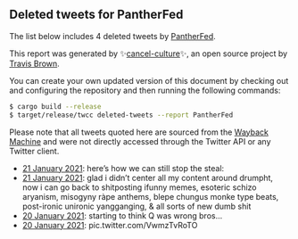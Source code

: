 ## Deleted tweets for PantherFed

The list below includes 4 deleted tweets by
[PantherFed](https://twitter.com/PantherFed).



This report was generated by ✨[cancel-culture](https://github.com/travisbrown/cancel-culture)✨,
an open source project by [Travis Brown](https://twitter.com/travisbrown).

You can create your own updated version of this document by checking out and configuring the
repository and then running the following commands:

```bash
$ cargo build --release
$ target/release/twcc deleted-tweets --report PantherFed
```

Please note that all tweets quoted here are sourced from the
[Wayback Machine](https://web.archive.org) and were not directly accessed through the Twitter API or
any Twitter client.

* [21 January 2021](https://web.archive.org/web/20210121184551/https://twitter.com/PantherFed/status/1352326307653292034): here’s how we can still stop the steal: <!--1352326307653292034-->
* [21 January 2021](https://web.archive.org/web/20210121012940/https://twitter.com/PantherFed/status/1352065729680572417): glad i didn’t center all my content around drumpht, now i can go back to shitposting ifunny memes, esoteric schizo aryanism, misogyny ràpe anthems, blepe chungus monke type beats, post-ironic unironic yangganging, & all sorts of new dumb shit <!--1352065729680572417-->
* [20 January 2021](https://web.archive.org/web/20210120140804/https://twitter.com/PantherFed/status/1351894042318163970): starting to think Q was wrong bros... <!--1351894042318163970-->
* [20 January 2021](https://web.archive.org/web/20210120041035/https://twitter.com/PantherFed/status/1351743868820193280): pic.twitter.com/VwmzTvRoTO <!--1351743868820193280-->
